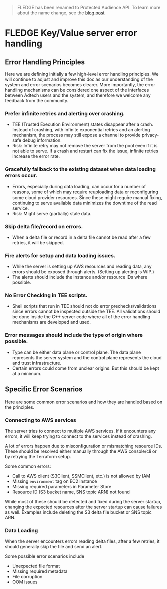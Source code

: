 > FLEDGE has been renamed to Protected Audience API. To learn more about the name change, see the
> [blog post](https://privacysandbox.com/intl/en_us/news/protected-audience-api-our-new-name-for-fledge)

# FLEDGE Key/Value server error handling

## Error Handling Principles

Here we are defining initially a few high-level error handling principles. We will continue to
adjust and improve this doc as our understanding of the system and error scenarios becomes clearer.
More importantly, the error handling mechanisms can be considered one aspect of the interfaces
between Adtech users and the system, and therefore we welcome any feedback from the community.

### Prefer infinite retries and alerting over crashing.

-   TEE (Trusted Execution Environment) states disappear after a crash. Instead of crashing, with
    infinite exponential retries and an alerting mechanism, the process may still expose a channel
    to provide privacy-safe debug information.
-   Risk: Infinite retry may not remove the server from the pool even if it is not able to serve. If
    a crash and restart can fix the issue, infinite retries increase the error rate.

### Gracefully fallback to the existing dataset when data loading errors occur.

-   Errors, especially during data loading, can occur for a number of reasons, some of which may
    require reuploading data or reconfiguring some cloud provider resources. Since these might
    require manual fixing, continuing to serve available data minimizes the downtime of the read
    service.
-   Risk: Might serve (partially) stale data.

### Skip delta file/record on errors.

-   When a delta file or record in a delta file cannot be read after a few retries, it will be
    skipped.

### Fire alerts for setup and data loading issues.

-   While the server is setting up AWS resources and reading data, any errors should be exposed
    through alerts. (Setting up alerting is WIP.)
-   The alerts should include the instance and/or resource IDs where possible.

### No Error Checking in TEE scripts.

-   Shell scripts that run in TEE should not do error prechecks/validations since errors cannot be
    inspected outside the TEE. All validations should be done inside the C++ server code where all
    of the error handling mechanisms are developed and used.

### Error messages should include the type of origin where possible.

-   Type can be either data plane or control plane. The data plane represents the server system and
    the control plane represents the cloud and trust infrastructure.
-   Certain errors could come from unclear origins. But this should be kept at a minimum.

## Specific Error Scenarios

Here are some common error scenarios and how they are handled based on the principles.

### Connecting to AWS services

The server tries to connect to multiple AWS services. If it encounters any errors, it will keep
trying to connect to the services instead of crashing.

A lot of errors happen due to misconfiguration or mismatching resource IDs. These should be resolved
either manually through the AWS console/cli or by retrying the Terraform setup.

Some common errors:

-   Call to AWS client (S3Client, SSMClient, etc.) is not allowed by IAM
-   Missing `environment` tag on EC2 instance
-   Missing required parameters in Parameter Store
-   Resource ID (S3 bucket name, SNS topic ARN) not found

While most of these should be detected and fixed during the server startup, changing the expected
resources after the server startup can cause failures as well. Examples include deleting the S3
delta file bucket or SNS topic ARN.

### Data Loading

When the server encounters errors reading delta files, after a few retries, it should generally skip
the file and send an alert.

Some possible error scenarios include

-   Unexpected file format
-   Missing required metadata
-   File corruption
-   OOM issues
